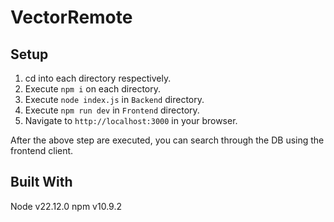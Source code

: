 # VectorRemote

## Setup

1. cd into each directory respectively.
2. Execute `npm i` on each directory.
3. Execute `node index.js` in `Backend` directory.
4. Execute `npm run dev` in `Frontend` directory.
5. Navigate to `http://localhost:3000` in your browser.

After the above step are executed, you can search through the DB using the frontend client.

## Built With

Node v22.12.0 
npm v10.9.2
